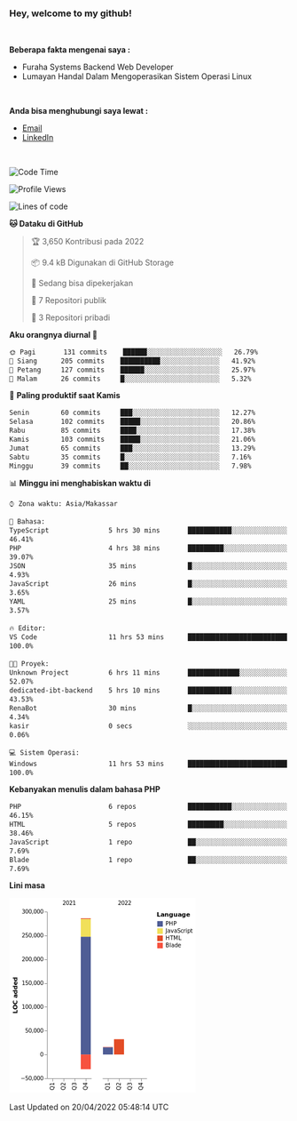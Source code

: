 <h3>Hey, welcome to my github!</h3>

<br>

<p><strong>Beberapa fakta mengenai saya :</strong></p>

<ul>
  <li>Furaha Systems Backend Web Developer</li>
  <li>Lumayan Handal Dalam Mengoperasikan Sistem Operasi Linux</li>
</ul>

<br>

<p><strong>Anda bisa menghubungi saya lewat :</strong></p>

<ul>
  <li><a href="mailto:renaldiapriyanto419@gmail.com">Email</a></li>
  <li><a href="https://www.linkedin.com/in/renaldi-kadang-314314206/">LinkedIn</a></li>
</ul>

<br>

<!--START_SECTION:waka-->
![Code Time](http://img.shields.io/badge/Code%20Time-89%20hrs%2048%20mins-blue)

![Profile Views](http://img.shields.io/badge/Profil%20dilihat-1-blue)

![Lines of code](https://img.shields.io/badge/Sejak%20Hello%20World%20aku%20telah%20menulis-303%20Thousand%20baris%20kode-blue)

**🐱 Dataku di GitHub** 

> 🏆 3,650 Kontribusi pada 2022
 > 
> 📦 9.4 kB Digunakan di GitHub Storage 
 > 
> 💼 Sedang bisa dipekerjakan
 > 
> 📜 7 Repositori publik 
 > 
> 🔑 3 Repositori pribadi  
 > 
**Aku orangnya diurnal 🐤** 

```text
🌞 Pagi       131 commits    ██████░░░░░░░░░░░░░░░░░░░   26.79% 
🌆 Siang      205 commits    ██████████░░░░░░░░░░░░░░░   41.92% 
🌃 Petang     127 commits    ██████░░░░░░░░░░░░░░░░░░░   25.97% 
🌙 Malam      26 commits     █░░░░░░░░░░░░░░░░░░░░░░░░   5.32%

```
📅 **Paling produktif saat Kamis** 

```text
Senin        60 commits     ███░░░░░░░░░░░░░░░░░░░░░░   12.27% 
Selasa       102 commits    █████░░░░░░░░░░░░░░░░░░░░   20.86% 
Rabu         85 commits     ████░░░░░░░░░░░░░░░░░░░░░   17.38% 
Kamis        103 commits    █████░░░░░░░░░░░░░░░░░░░░   21.06% 
Jumat        65 commits     ███░░░░░░░░░░░░░░░░░░░░░░   13.29% 
Sabtu        35 commits     █░░░░░░░░░░░░░░░░░░░░░░░░   7.16% 
Minggu       39 commits     ██░░░░░░░░░░░░░░░░░░░░░░░   7.98%

```


📊 **Minggu ini menghabiskan waktu di** 

```text
⌚︎ Zona waktu: Asia/Makassar

💬 Bahasa: 
TypeScript               5 hrs 30 mins       ███████████░░░░░░░░░░░░░░   46.41% 
PHP                      4 hrs 38 mins       █████████░░░░░░░░░░░░░░░░   39.07% 
JSON                     35 mins             █░░░░░░░░░░░░░░░░░░░░░░░░   4.93% 
JavaScript               26 mins             █░░░░░░░░░░░░░░░░░░░░░░░░   3.65% 
YAML                     25 mins             █░░░░░░░░░░░░░░░░░░░░░░░░   3.57%

🔥 Editor: 
VS Code                  11 hrs 53 mins      █████████████████████████   100.0%

🐱‍💻 Proyek: 
Unknown Project          6 hrs 11 mins       █████████████░░░░░░░░░░░░   52.07% 
dedicated-ibt-backend    5 hrs 10 mins       ███████████░░░░░░░░░░░░░░   43.53% 
RenaBot                  30 mins             █░░░░░░░░░░░░░░░░░░░░░░░░   4.34% 
kasir                    0 secs              ░░░░░░░░░░░░░░░░░░░░░░░░░   0.06%

💻 Sistem Operasi: 
Windows                  11 hrs 53 mins      █████████████████████████   100.0%

```

**Kebanyakan menulis dalam bahasa PHP** 

```text
PHP                      6 repos             ███████████░░░░░░░░░░░░░░   46.15% 
HTML                     5 repos             █████████░░░░░░░░░░░░░░░░   38.46% 
JavaScript               1 repo              ██░░░░░░░░░░░░░░░░░░░░░░░   7.69% 
Blade                    1 repo              ██░░░░░░░░░░░░░░░░░░░░░░░   7.69%

```


**Lini masa**

![Chart not found](https://raw.githubusercontent.com/Sylent-Sys/Sylent-Sys/main/charts/bar_graph.png) 


 Last Updated on 20/04/2022 05:48:14 UTC
<!--END_SECTION:waka-->
